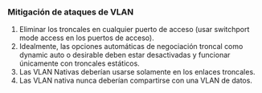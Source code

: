 ### Mitigación de ataques de VLAN

1. Eliminar los troncales en cualquier puerto de acceso (usar switchport mode access en los puertos de acceso).
2. Idealmente, las opciones automáticas de negociación troncal como dynamic auto o desirable deben estar desactivadas y funcionar únicamente con troncales estáticos.
3. Las VLAN Nativas deberían usarse solamente en los enlaces troncales.
4. Las VLAN nativa nunca deberían compartirse con una VLAN de datos.